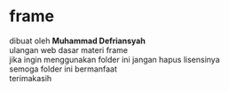 # frame
dibuat oleh <b>Muhammad Defriansyah</b> <br/>
ulangan web dasar materi frame <br/>
jika ingin menggunakan folder ini jangan hapus lisensinya <br/>
semoga folder ini bermanfaat <br/>
terimakasih
